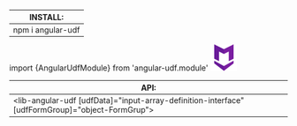 

| INSTALL:                    |
| --------------------------- |
| npm i angular-udf      |


import {AngularUdfModule} from 'angular-udf.module'
![alt text][logo]

[logo]: https://github.com/adam-p/markdown-here/raw/master/src/common/images/icon48.png "Logo Title Text 2"


| API:                                                                                                               |
| ------------------------------------------------------------------------------------------------------------------ |
| <lib-angular-udf [udfData]="input-array-definition-interface" [udfFormGroup]="object-FormGrup"> </lib-angular-udf> |
